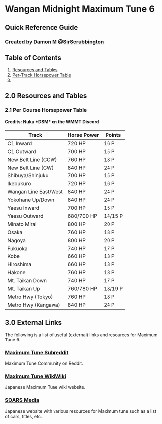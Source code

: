 # Wangan Midnight Maximum Tune 6
## Quick Reference Guide
### Created by Damon M [@SirScrubbington](https://www.twitter.com/SirScrubbington)

## Table of Contents
1. [Resources and Tables](#resources-and-tables)
  1. [Per-Track Horsepower Table](#per-track-horsepower-table)
2. 

## 2.0 Resources and Tables
### 2.1 Per Course Horsepower Table
#### Credits: Nuku \*DSM\* on the WMMT Discord

| Track | Horse Power | Points |
| ----- | ----------- | ------ |
| C1 Inward | 720 HP | 16 P |
| C1 Outward | 700 HP | 15 P |
| New Belt Line (CCW) | 760 HP | 18 P |
| New Belt Line (CW) | 840 HP | 24 P |
| Shibuya/Shinjuku | 700 HP | 15 P |
| Ikebukuro | 720 HP | 16 P |
| Wangan Line East/West | 840 HP | 24 P |
| Yokohane Up/Down | 840 HP | 24 P |
| Yaesu Inward | 700 HP | 15 P |
| Yaesu Outward | 680/700 HP | 14/15 P |
| Minato Mirai | 800 HP | 20 P |
| Osaka | 760 HP | 18 P |
| Nagoya | 800 HP | 20 P |
| Fukuoka | 740 HP | 17 P |
| Kobe | 660 HP | 13 P |
| Hiroshima | 660 HP | 13 P |
| Hakone | 760 HP | 18 P |
| Mt. Taikan Down | 740 HP | 17 P |
| Mt. Taikan Up | 760/780 HP | 18/19 P |
| Metro Hwy (Tokyo) | 760 HP | 18 P |
| Metro Hwy (Kangawa) | 840 HP | 24 P |

## 3.0 External Links
The following is a list of useful (external) links and resources for Maximum Tune 6.

### [Maximum Tune Subreddit](https://www.reddit.com/r/wmmt)
Maximum Tune Community on Reddit.

### [Maximum Tune WikiWiki](https://wikiwiki.jp/wmmt)
Japanese Maximum Tune wiki website.

### [SOARS Media](https://soarsmedia.blogspot.com/)
Japanese website with various resources for Maximum tune such as a list of cars, titles, etc.